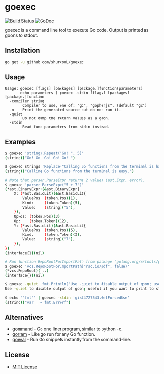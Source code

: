 goexec
======

[![Build Status](https://travis-ci.org/shurcooL/goexec.svg?branch=master)](https://travis-ci.org/shurcooL/goexec) [![GoDoc](https://godoc.org/github.com/shurcooL/goexec?status.svg)](https://godoc.org/github.com/shurcooL/goexec)

goexec is a command line tool to execute Go code. Output is printed as goons to stdout.

Installation
------------

```bash
go get -u github.com/shurcooL/goexec
```

Usage
-----

```
Usage: goexec [flags] [packages] [package.]function(parameters)
       echo parameters | goexec -stdin [flags] [packages] [package.]function
  -compiler string
    	Compiler to use, one of: "gc", "gopherjs". (default "gc")
  -n	Print the generated source but do not run it.
  -quiet
    	Do not dump the return values as a goon.
  -stdin
    	Read func parameters from stdin instead.
```

Examples
--------

```bash
$ goexec 'strings.Repeat("Go! ", 5)'
(string)("Go! Go! Go! Go! Go! ")

$ goexec strings 'Replace("Calling Go functions from the terminal is hard.", "hard", "easy", -1)'
(string)("Calling Go functions from the terminal is easy.")

# Note that parser.ParseExpr returns 2 values (ast.Expr, error).
$ goexec 'parser.ParseExpr("5 + 7")'
(*ast.BinaryExpr)(&ast.BinaryExpr{
	X: (*ast.BasicLit)(&ast.BasicLit{
		ValuePos: (token.Pos)(1),
		Kind:     (token.Token)(5),
		Value:    (string)("5"),
	}),
	OpPos: (token.Pos)(3),
	Op:    (token.Token)(12),
	Y: (*ast.BasicLit)(&ast.BasicLit{
		ValuePos: (token.Pos)(5),
		Kind:     (token.Token)(5),
		Value:    (string)("7"),
	}),
})
(interface{})(nil)

# Run function RepoRootForImportPath from package "golang.org/x/tools/go/vcs".
$ goexec 'vcs.RepoRootForImportPath("rsc.io/pdf", false)'
(*vcs.RepoRoot)(...)
(interface{})(nil)

$ goexec -quiet 'fmt.Println("Use -quiet to disable output of goon; useful if you want to print to stdout.")'
Use -quiet to disable output of goon; useful if you want to print to stdout.

$ echo '"fmt"' | goexec -stdin 'gist4727543.GetForcedUse'
(string)("var _ = fmt.Errorf")
```

Alternatives
------------

-	[gommand](https://github.com/sno6/gommand) - Go one liner program, similar to python -c.
-	[gorram](https://github.com/natefinch/gorram) - Like go run for any Go function.
-	[goeval](https://github.com/dolmen-go/goeval) - Run Go snippets instantly from the command-line.

License
-------

-	[MIT License](https://opensource.org/licenses/mit-license.php)
